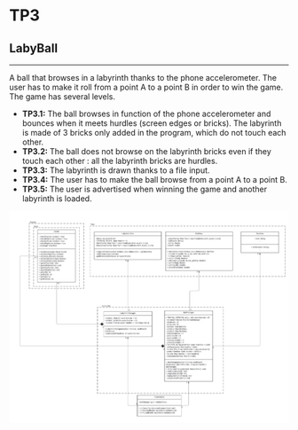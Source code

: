 # TP3
## LabyBall

---

A ball that browses in a labyrinth thanks to the phone accelerometer. The user has to make it roll from a point A to a point B in order to win the game. The game has several levels.
- **TP3.1:** The ball browses in function of the phone accelerometer and bounces when it meets hurdles (screen edges or bricks). The labyrinth is made of 3 bricks only added in the program, which do not touch each other.  
- **TP3.2:** The ball does not browse on the labyrinth bricks even if they touch each other : all the labyrinth bricks are hurdles.  
- **TP3.3:** The labyrinth is drawn thanks to a file input.   
- **TP3.4:** The user has to make the ball browse from a point A to a point B. 
- **TP3.5:** The user is advertised when winning the game and another labyrinth is loaded. 

![MVC architecture](https://github.com/LaurineBailly/LabyBall/blob/dev/UMLLabyBall.jpg?raw=false)
